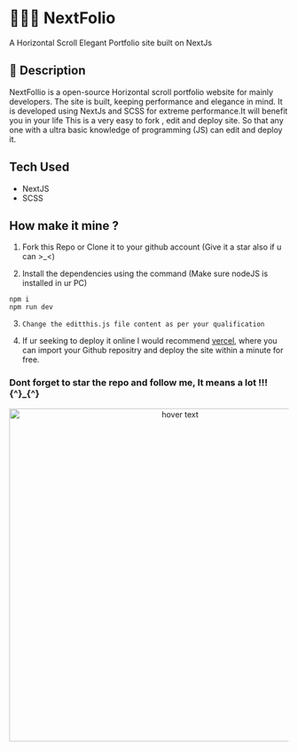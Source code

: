 # 🏄🏻‍♂️ NextFolio 
A Horizontal Scroll Elegant Portfolio site built on NextJs 
## 📃 Description 
   NextFollio is a open-source Horizontal scroll portfolio website for mainly developers. The site is built, keeping performance and elegance in mind. It is      developed using NextJs and SCSS for extreme performance.It will benefit you in your life
   This is a very easy to fork , edit and deploy site. So that any one with a ultra basic knowledge of programming (JS) can edit and deploy it.
## Tech Used
   - NextJS
   - SCSS 
##  How make it mine ?

   1. Fork this Repo or Clone it to your github account (Give it a star also if u can >_<) 

   2. Install the dependencies using the command (Make sure nodeJS is installed in ur PC)
   
   ``` 
  npm i
  npm run dev
  ```

 3. ```Change the editthis.js file content as per your qualification```

 4. If ur seeking to deploy it online I would recommend  [vercel](https://vercel.com), where you can 
    import your Github repositry and deploy the site within a minute for free.
   


### Dont forget to star the repo and follow me, It means a lot !!! {^}_{^}

<p align="center">
  <img src="https://github.com/adithyapaib/nextfolio/blob/main/thumbnail.png" width="600" title="hover text">
</p>


